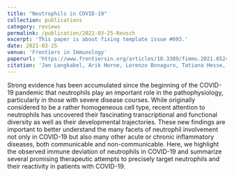 ```yaml
---
title: "Neutrophils in COVID-19"
collection: publications
category: reviews
permalink: /publication/2021-03-25-Reusch
excerpt: 'This paper is about fixing template issue #693.'
date: 2021-03-25
venue: 'Frontiers in Immunology'
paperurl: 'https://www.frontiersin.org/articles/10.3389/fimmu.2021.652470/full'
citation: 'Jan Langkabel, Arik Horne, Lorenzo Bonaguro, Tatiana Hesse, Alexej Knaus, Yannick Riedel, Kristian Händler, Kevin Bassler, Nico Reusch, Leon Harootoonovtch Yeghiazarian, Tal Pecht, Anna C Aschenbrenner, Franziska Kaiser, Caroline Kubaczka, Joachim L Schultze, Hubert Schorle. (2021). &quot;Neutrophils in COVID-19&quot; <i>Frontiers in Immunology</i>.'
---
```


Strong evidence has been accumulated since the beginning of the COVID-19 pandemic that neutrophils play an important role in the pathophysiology, particularly in those with severe disease courses. While originally considered to be a rather homogeneous cell type, recent attention to neutrophils has uncovered their fascinating transcriptional and functional diversity as well as their developmental trajectories. These new findings are important to better understand the many facets of neutrophil involvement not only in COVID-19 but also many other acute or chronic inflammatory diseases, both communicable and non-communicable. Here, we highlight the observed immune deviation of neutrophils in COVID-19 and summarize several promising therapeutic attempts to precisely target neutrophils and their reactivity in patients with COVID-19.